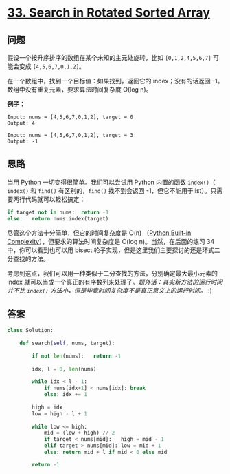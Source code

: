 # [33. Search in Rotated Sorted Array](https://leetcode.com/problems/search-in-rotated-sorted-array/)

## 问题

假设一个按升序排序的数组在某个未知的主元处旋转，比如 `[0,1,2,4,5,6,7]` 可能会变成 `[4,5,6,7,0,1,2]`。

在一个数组中，找到一个目标值：如果找到，返回它的 index；没有的话返回 -1。数组中没有重复元素，要求算法时间复杂度 O(log n)。

**例子：**

```
Input: nums = [4,5,6,7,0,1,2], target = 0
Output: 4

Input: nums = [4,5,6,7,0,1,2], target = 3
Output: -1
```

## 思路

当用 Python 一切变得很简单。我们可以尝试用 Python 内置的函数 `index()`（ `index()` 和 `find()` 有区别的，`find()` 找不到会返回 -1，但它不能用于list）。只需要两行代码就可以轻松搞定：

```python
if target not in nums:  return -1
else:   return nums.index(target)
```

尽管这个方法十分简单，但它的时间复杂度是 O(n) （[Python Built-in Complexity](https://wiki.python.org/moin/TimeComplexity)），但要求的算法时间复杂度是 O(log n)。当然，在后面的练习 34 中，你可以看到也可以用 bisect 轮子实现，但是这里我们主要探讨的还是环式二分查找的方法。

考虑到这点，我们可以用一种类似于二分查找的方法，分别确定最大最小元素的 index 就可以当成一个真正的有序数列来处理了。*题外话：其实新方法的运行时间并不比 `index()` 方法小，但是毕竟时间复杂度不是真正意义上的运行时间。* :)

## 答案

```python
class Solution:
    
    def search(self, nums, target):
        
        if not len(nums):   return -1
        
        idx, l = 0, len(nums)
        
        while idx < l - 1:
            if nums[idx+1] < nums[idx]: break 
            else: idx += 1
        
        high = idx
        low = high - l + 1
        
        while low <= high:
            mid = (low + high) // 2
            if target < nums[mid]:   high = mid - 1
            elif target > nums[mid]: low = mid + 1
            else: return mid + l if mid < 0 else mid

        return -1
```

